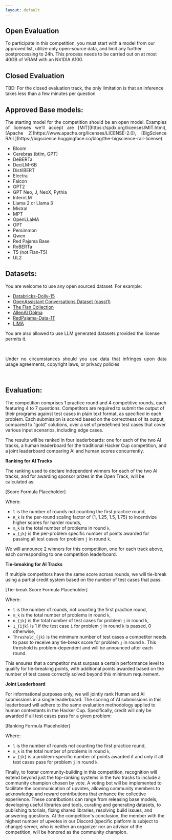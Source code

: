 ```yaml
---
layout: default
---
```


## Open Evaluation

<p style='text-align: justify;'>

To participate in this competition, you must start with a model from our approved list, utilize only open-source data, and limit any further postprocessing to 24h. This process needs to be carried out on at most 40GB of VRAM with an NVIDIA A100.

## Closed Evaluation

TBD: For the closed evaluation track, the only limitation is that an inference takes less than a few minutes per question

</p>

## Approved Base models:

<p style='text-align: justify;'>
The starting model for the competition should be an open model. Examples of licenses we'll accept are [MIT](https://spdx.org/licenses/MIT.html), [Apache 2](https://www.apache.org/licenses/LICENSE-2.0), [BigScience RAIL](https://bigscience.huggingface.co/blog/the-bigscience-rail-license).

</p>

* Bloom
* Cerebras (btlm, GPT)
* DeBERTa
* DeciLM-6B
* DistilBERT
* Electra
* Falcon
* GPT2
* GPT Neo, J, NeoX, Pythia
* InternLM
* Llama 2 or Llama 3
* Mistral
* MPT
* OpenLLaMA
* OPT
* Persimmon
* Qwen
* Red Pajama Base
* RoBERTa
* T5 (not Flan-T5)
* UL2


## Datasets:

<p style='text-align: justify;'>
You are welcome to use any open sourced dataset. For example:
</p>

* [Databricks-Dolly-15](https://huggingface.co/datasets/databricks/databricks-dolly-15k)
* [OpenAssistant Conversations Dataset (oasst1)](https://huggingface.co/datasets/OpenAssistant/oasst1)
* [The Flan Collection](https://github.com/google-research/FLAN/tree/main/flan/v2)
* [AllenAI Dolma](https://huggingface.co/datasets/allenai/dolma)
* [RedPajama-Data-1T](https://huggingface.co/datasets/togethercomputer/RedPajama-Data-1T)
* [LIMA](https://huggingface.co/datasets/GAIR/lima)

You are also allowed to use LLM generated datasets provided the license permits it.

<br>

<p style='text-align: justify;'>
Under no circumstances should you use data that infringes upon data usage agreements, copyright laws, or privacy policies
</p>

<br>

## Evaluation:

The competition comprises 1 practice round and 4 competitive rounds, each featuring 4 to 7 questions. Competitors are required to submit the output of their programs against test cases in plain text format, as specified in each problem. Each submission is scored based on the correctness of its output, compared to "gold" solutions, over a set of predefined test cases that cover various input scenarios, including edge cases.

The results will be ranked in four leaderboards: one for each of the two AI tracks, a human leaderboard for the traditional Hacker Cup competition, and a joint leaderboard comparing AI and human scores concurrently.

**Ranking for AI Tracks**

The ranking used to declare independent winners for each of the two AI tracks, and for awarding sponsor prizes in the Open Track, will be calculated as:

\[Score Formula Placeholder\]

Where:
- `l` is the number of rounds not counting the first practice round,
- `R_k` is the per-round scaling factor of {1, 1.25, 1.5, 1.75} to incentivize higher scores for harder rounds,
- `m_k` is the total number of problems in round `k`,
- `w_{jk}` is the per-problem specific number of points awarded for passing all test cases for problem `j` in round `k`.

We will announce 2 winners for this competition, one for each track above, each corresponding to one competition leaderboard.

**Tie-breaking for AI Tracks**

If multiple competitors have the same score across rounds, we will tie-break using a partial credit system based on the number of test cases that pass:

\[Tie-break Score Formula Placeholder\]

Where:
- `l` is the number of rounds, not counting the first practice round,
- `m_k` is the total number of problems in round `k`,
- `n_{jk}` is the total number of test cases for problem `j` in round `k`,
- `1_{ijk}` is 1 if the test case `i` for problem `j` in round `k` is passed, 0 otherwise,
- `Threshold_{jk}` is the minimum number of test cases a competitor needs to pass to receive any tie-break score for problem `j` in round `k`. This threshold is problem-dependent and will be announced after each round.

This ensures that a competitor must surpass a certain performance level to qualify for tie-breaking points, with additional points awarded based on the number of test cases correctly solved beyond this minimum requirement.

**Joint Leaderboard**

For informational purposes only, we will jointly rank Human and AI submissions in a single leaderboard. The scoring of AI submissions in this leaderboard will adhere to the same evaluation methodology applied to human contestants in the Hacker Cup. Specifically, credit will only be awarded if all test cases pass for a given problem:

\[Ranking Formula Placeholder\]

Where:
- `l` is the number of rounds not counting the first practice round,
- `m_k` is the total number of problems in round `k`,
- `w_{jk}` is a problem-specific number of points awarded if and only if all test cases pass for problem `j` in round `k`.

Finally, to foster community-building in this competition, recognition will extend beyond just the top-ranking systems in the two tracks to include a community champion chosen by vote. A voting bot will be implemented to facilitate the communication of upvotes, allowing community members to acknowledge and reward contributions that enhance the collective experience. These contributions can range from releasing base models, developing useful libraries and tools, curating and generating datasets, to publishing tutorials, fixing shared libraries, resolving build issues, and answering questions. At the competition's conclusion, the member with the highest number of upvotes in our Discord (specific platform is subject to change) server, who is neither an organizer nor an advisor of the competition, will be honored as the community champion.